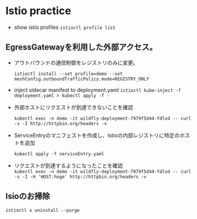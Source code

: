 # Istio practice

- show istio profiles
  `istioctl profile list`

## EgressGatewayを利用した外部アクセス。

- アウトバウンドの通信制御をレジストリのみに変更。  

  `istioctl install --set profile=demo --set meshConfig.outboundTrafficPolicy.mode=REGISTRY_ONLY`  

- inject sidecar manifest to deployment.yaml
  `istioctl kube-inject -f deployment.yaml > kubectl apply -f - `
  
- 外部ホストにリクエストが到達できないことを確認  
  
  `kubectl exec -n demo -it wildfly-deployment-7979f5d44-fdlvd -- curl -s -I http://httpbin.org/headers -v`

- ServiceEntryのマニフェストを作成し、Istioの内部レジストリに特定のホストを追加  
  
  `kubectl apply -f serviceEntry.yaml`  
  
- リクエストが到達するようになったことを確認  
  `kubectl exec -n demo -it wildfly-deployment-7979f5d44-fdlvd -- curl -s -I -H 'HOST:hoge' http://httpbin.org/headers -v`
  
## Isioのお掃除

`istioctl x uninstall --purge`

